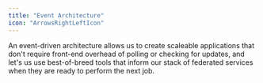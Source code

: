 ```yaml
---
title: "Event Architecture"
icon: "ArrowsRightLeftIcon"
---
```


An event-driven architecture allows us to create scaleable applications that don't require front-end overhead of polling or checking for updates, and let's us use best-of-breed tools that inform our stack of federated services when they are ready to perform the next job.
